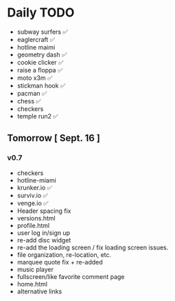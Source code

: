 # Daily TODO

- subway surfers ✅
- eaglercraft ✅
- hotline maimi
- geometry dash ✅
- cookie clicker ✅
- raise a floppa ✅
- moto x3m ✅
- stickman hook ✅
- pacman ✅
- chess ✅
- checkers
- temple run2 ✅

## Tomorrow [ Sept. 16 ]
### v0.7

- checkers
- hotline-miami
- krunker.io ✅
- surviv.io ✅
- venge.io ✅
- Header spacing fix
- versions.html
- profile.html
- user log in/sign up
- re-add disc widget
- re-add the loading screen / fix loading screen issues.
- file organization, re-location, etc.
- marquee quote fix + re-added
- music player
- fullscreen/like favorite comment page
- home.html
- alternative links
